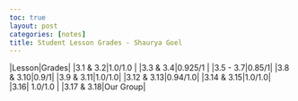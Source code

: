 ```yaml
---
toc: true
layout: post
categories: [notes]
title: Student Lesson Grades - Shaurya Goel
---
```


|Lesson|Grades|
|3.1 & 3.2|1.0/1.0 |
|3.3 & 3.4|0.925/1 |
|3.5 - 3.7|0.85/1|
|3.8 & 3.10|0.9/1|
|3.9 & 3.11|1.0/1.0|
|3.12 & 3.13|0.94/1.0|
|3.14 & 3.15|1.0/1.0|	
|3.16| 1.0/1.0 |
|3.17 & 3.18|Our Group|